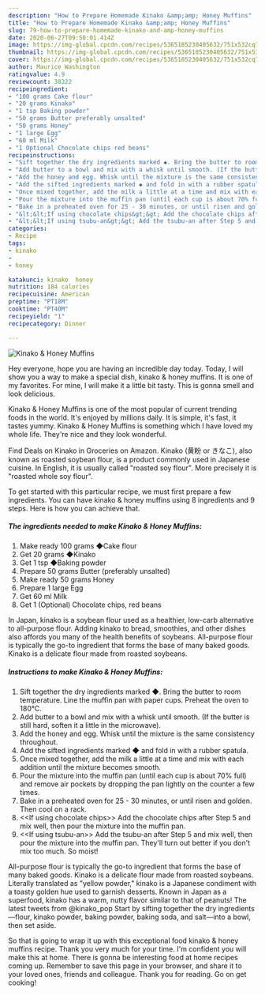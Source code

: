 ```yaml
---
description: "How to Prepare Homemade Kinako &amp;amp; Honey Muffins"
title: "How to Prepare Homemade Kinako &amp;amp; Honey Muffins"
slug: 79-how-to-prepare-homemade-kinako-and-amp-honey-muffins
date: 2020-06-27T09:50:01.414Z
image: https://img-global.cpcdn.com/recipes/5365185230405632/751x532cq70/kinako-honey-muffins-recipe-main-photo.jpg
thumbnail: https://img-global.cpcdn.com/recipes/5365185230405632/751x532cq70/kinako-honey-muffins-recipe-main-photo.jpg
cover: https://img-global.cpcdn.com/recipes/5365185230405632/751x532cq70/kinako-honey-muffins-recipe-main-photo.jpg
author: Maurice Washington
ratingvalue: 4.9
reviewcount: 38322
recipeingredient:
- "100 grams Cake flour"
- "20 grams Kinako"
- "1 tsp Baking powder"
- "50 grams Butter preferably unsalted"
- "50 grams Honey"
- "1 large Egg"
- "60 ml Milk"
- "1 Optional Chocolate chips red beans"
recipeinstructions:
- "Sift together the dry ingredients marked ◆. Bring the butter to room temperature. Line the muffin pan with paper cups. Preheat the oven to 180℃."
- "Add butter to a bowl and mix with a whisk until smooth. (If the butter is still hard, soften it a little in the microwave)."
- "Add the honey and egg. Whisk until the mixture is the same consistency throughout."
- "Add the sifted ingredients marked ◆ and fold in with a rubber spatula."
- "Once mixed together, add the milk a little at a time and mix with each addition until the mixture becomes smooth."
- "Pour the mixture into the muffin pan (until each cup is about 70% full) and remove air pockets by dropping the pan lightly on the counter a few times."
- "Bake in a preheated oven for 25 - 30 minutes, or until risen and golden. Then cool on a rack."
- "&lt;&lt;If using chocolate chips&gt;&gt; Add the chocolate chips after Step 5 and mix well, then pour the mixture into the muffin pan."
- "&lt;&lt;If using tsubu-an&gt;&gt; Add the tsubu-an after Step 5 and mix well, then pour the mixture into the muffin pan. They&#39;ll turn out better if you don&#39;t mix too much. So moist!"
categories:
- Recipe
tags:
- kinako
- 
- honey

katakunci: kinako  honey 
nutrition: 184 calories
recipecuisine: American
preptime: "PT18M"
cooktime: "PT40M"
recipeyield: "1"
recipecategory: Dinner

---
```



![Kinako &amp; Honey Muffins](https://img-global.cpcdn.com/recipes/5365185230405632/751x532cq70/kinako-honey-muffins-recipe-main-photo.jpg)

Hey everyone, hope you are having an incredible day today. Today, I will show you a way to make a special dish, kinako &amp; honey muffins. It is one of my favorites. For mine, I will make it a little bit tasty. This is gonna smell and look delicious.

Kinako &amp; Honey Muffins is one of the most popular of current trending foods in the world. It's enjoyed by millions daily. It is simple, it's fast, it tastes yummy. Kinako &amp; Honey Muffins is something which I have loved my whole life. They're nice and they look wonderful.

Find Deals on Kinako in Groceries on Amazon. Kinako (黄粉 or きなこ), also known as roasted soybean flour, is a product commonly used in Japanese cuisine. In English, it is usually called &#34;roasted soy flour&#34;. More precisely it is &#34;roasted whole soy flour&#34;.


To get started with this particular recipe, we must first prepare a few ingredients. You can have kinako &amp; honey muffins using 8 ingredients and 9 steps. Here is how you can achieve that.

<!--inarticleads1-->

##### The ingredients needed to make Kinako &amp; Honey Muffins:

1. Make ready 100 grams ◆Cake flour
1. Get 20 grams ◆Kinako
1. Get 1 tsp ◆Baking powder
1. Prepare 50 grams Butter (preferably unsalted)
1. Make ready 50 grams Honey
1. Prepare 1 large Egg
1. Get 60 ml Milk
1. Get 1 (Optional) Chocolate chips, red beans


In Japan, kinako is a soybean flour used as a healthier, low-carb alternative to all-purpose flour. Adding kinako to bread, smoothies, and other dishes also affords you many of the health benefits of soybeans. All-purpose flour is typically the go-to ingredient that forms the base of many baked goods. Kinako is a delicate flour made from roasted soybeans. 

<!--inarticleads2-->

##### Instructions to make Kinako &amp; Honey Muffins:

1. Sift together the dry ingredients marked ◆. Bring the butter to room temperature. Line the muffin pan with paper cups. Preheat the oven to 180℃.
1. Add butter to a bowl and mix with a whisk until smooth. (If the butter is still hard, soften it a little in the microwave).
1. Add the honey and egg. Whisk until the mixture is the same consistency throughout.
1. Add the sifted ingredients marked ◆ and fold in with a rubber spatula.
1. Once mixed together, add the milk a little at a time and mix with each addition until the mixture becomes smooth.
1. Pour the mixture into the muffin pan (until each cup is about 70% full) and remove air pockets by dropping the pan lightly on the counter a few times.
1. Bake in a preheated oven for 25 - 30 minutes, or until risen and golden. Then cool on a rack.
1. &lt;&lt;If using chocolate chips&gt;&gt; Add the chocolate chips after Step 5 and mix well, then pour the mixture into the muffin pan.
1. &lt;&lt;If using tsubu-an&gt;&gt; Add the tsubu-an after Step 5 and mix well, then pour the mixture into the muffin pan. They&#39;ll turn out better if you don&#39;t mix too much. So moist!


All-purpose flour is typically the go-to ingredient that forms the base of many baked goods. Kinako is a delicate flour made from roasted soybeans. Literally translated as &#34;yellow powder,&#34; kinako is a Japanese condiment with a toasty golden hue used to garnish desserts. Known in Japan as a superfood, kinako has a warm, nutty flavor similar to that of peanuts! The latest tweets from @kinako_pop Start by sifting together the dry ingredients—flour, kinako powder, baking powder, baking soda, and salt—into a bowl, then set aside. 

So that is going to wrap it up with this exceptional food kinako &amp; honey muffins recipe. Thank you very much for your time. I'm confident you will make this at home. There is gonna be interesting food at home recipes coming up. Remember to save this page in your browser, and share it to your loved ones, friends and colleague. Thank you for reading. Go on get cooking!
